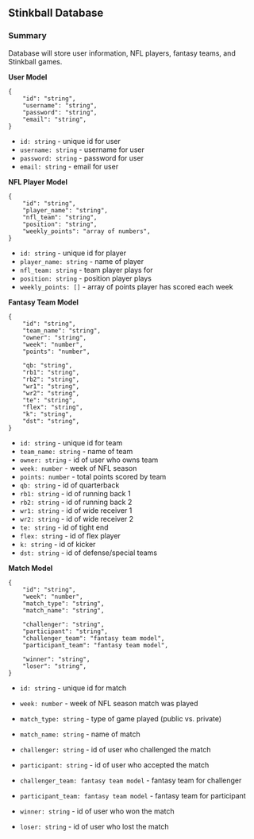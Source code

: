 ## Stinkball Database

### Summary
Database will store user information, NFL players, fantasy teams, and Stinkball games. 

**User Model**
```
{
    "id": "string",
    "username": "string",
    "password": "string",
    "email": "string",
}
```

- `id: string` - unique id for user
- `username: string` - username for user
- `password: string` - password for user
- `email: string` - email for user


**NFL Player Model**
```
{
    "id": "string",
    "player_name": "string",
    "nfl_team": "string",
    "position": "string",
    "weekly_points": "array of numbers",
}
```

- `id: string` - unique id for player
- `player_name: string` - name of player
- `nfl_team: string` - team player plays for
- `position: string` - position player plays
- `weekly_points: []` - array of points player has scored each week



**Fantasy Team Model**
```
{
    "id": "string",
    "team_name": "string",
    "owner": "string",
    "week": "number",
    "points": "number",

    "qb: "string",
    "rb1": "string",
    "rb2": "string",
    "wr1": "string",
    "wr2": "string",
    "te": "string",
    "flex": "string",
    "k": "string",
    "dst": "string",
}
```

- `id: string` - unique id for team
- `team_name: string` - name of team
- `owner: string` - id of user who owns team
- `week: number` - week of NFL season
- `points: number` - total points scored by team
- `qb: string` - id of quarterback
- `rb1: string` - id of running back 1
- `rb2: string` - id of running back 2
- `wr1: string` - id of wide receiver 1
- `wr2: string` - id of wide receiver 2
- `te: string` - id of tight end
- `flex: string` - id of flex player
- `k: string` - id of kicker
- `dst: string` - id of defense/special teams


**Match Model**
```
{
    "id": "string",
    "week": "number",
    "match_type": "string",
    "match_name": "string",

    "challenger": "string",
    "participant": "string",
    "challenger_team": "fantasy team model",
    "participant_team": "fantasy team model",

    "winner": "string",
    "loser": "string",
}
```

- `id: string` - unique id for match
- `week: number` - week of NFL season match was played
- `match_type: string` - type of game played (public vs. private)
- `match_name: string` - name of match

- `challenger: string` - id of user who challenged the match
- `participant: string` - id of user who accepted the match
- `challenger_team: fantasy team model` - fantasy team for challenger
- `participant_team: fantasy team model` - fantasy team for participant

- `winner: string` - id of user who won the match
- `loser: string` - id of user who lost the match




